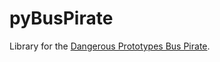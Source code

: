 pyBusPirate
===========

Library for the [Dangerous Prototypes Bus Pirate](http://dangerousprototypes.com/docs/Bus_Pirate).
